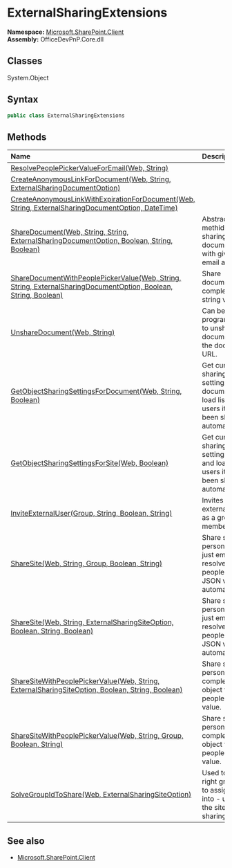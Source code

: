 # ExternalSharingExtensions
  

**Namespace:** [Microsoft.SharePoint.Client](Microsoft.SharePoint.Client.md)  
**Assembly:** OfficeDevPnP.Core.dll  
## Classes
System.Object  
## Syntax
```C#
public class ExternalSharingExtensions
```
## Methods
|**Name**|**Description**|
|:-----|:-----|
| [ResolvePeoplePickerValueForEmail(Web, String)](ExternalSharingExtensionsResolvePeoplePickerValueForEmailWebString.md) | 
| [CreateAnonymousLinkForDocument(Web, String, ExternalSharingDocumentOption)](ExternalSharingExtensionsCreateAnonymousLinkForDocumentWebStringExternalSharingDocumentOption.md) | 
| [CreateAnonymousLinkWithExpirationForDocument(Web, String, ExternalSharingDocumentOption, DateTime)](ExternalSharingExtensionsCreateAnonymousLinkWithExpirationForDocumentWebStringExternalSharingDocumentOptionDateTime.md) | 
| [ShareDocument(Web, String, String, ExternalSharingDocumentOption, Boolean, String, Boolean)](ExternalSharingExtensionsShareDocumentWebStringStringExternalSharingDocumentOptionBooleanStringBoolean.md) | Abstracted methid for sharing documents just with given email address.
| [ShareDocumentWithPeoplePickerValue(Web, String, String, ExternalSharingDocumentOption, Boolean, String, Boolean)](ExternalSharingExtensionsShareDocumentWithPeoplePickerValueWebStringStringExternalSharingDocumentOptionBooleanStringBoolean.md) | Share document with complex JSON string value.
| [UnshareDocument(Web, String)](ExternalSharingExtensionsUnshareDocumentWebString.md) | Can be used to programatically to unshare any document with the document URL.
| [GetObjectSharingSettingsForDocument(Web, String, Boolean)](ExternalSharingExtensionsGetObjectSharingSettingsForDocumentWebStringBoolean.md) | Get current sharing settings for document and load list of users it has been shared automatically.
| [GetObjectSharingSettingsForSite(Web, Boolean)](ExternalSharingExtensionsGetObjectSharingSettingsForSiteWebBoolean.md) | Get current sharing settings for site and load list of users it has been shared automatically.
| [InviteExternalUser(Group, String, Boolean, String)](ExternalSharingExtensionsInviteExternalUserGroupStringBooleanString.md) | Invites an external user as a group member
| [ShareSite(Web, String, Group, Boolean, String)](ExternalSharingExtensionsShareSiteWebStringGroupBooleanString.md) | Share site for a person using just email. Will resolve needed people picker JSON value automatically.
| [ShareSite(Web, String, ExternalSharingSiteOption, Boolean, String, Boolean)](ExternalSharingExtensionsShareSiteWebStringExternalSharingSiteOptionBooleanStringBoolean.md) | Share site for a person using just email. Will resolve needed people picker JSON value automatically.
| [ShareSiteWithPeoplePickerValue(Web, String, ExternalSharingSiteOption, Boolean, String, Boolean)](ExternalSharingExtensionsShareSiteWithPeoplePickerValueWebStringExternalSharingSiteOptionBooleanStringBoolean.md) | Share site for a person using complex JSON object for people picker value.
| [ShareSiteWithPeoplePickerValue(Web, String, Group, Boolean, String)](ExternalSharingExtensionsShareSiteWithPeoplePickerValueWebStringGroupBooleanString.md) | Share site for a person using complex JSON object for people picker value.
| [SolveGroupIdToShare(Web, ExternalSharingSiteOption)](ExternalSharingExtensionsSolveGroupIdToShareWebExternalSharingSiteOption.md) | Used to solve right group ID to assign user into - used for the site level sharing.
## See also
- [Microsoft.SharePoint.Client](Microsoft.SharePoint.Client.md)

